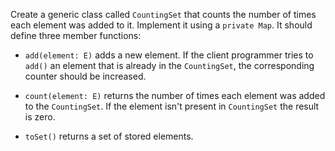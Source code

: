 

Create a generic class called `CountingSet` that counts the number of times each
element was added to it. Implement it using a `private Map`. It should define
three member functions:

+ `add(element: E)` adds a new element. If the client programmer tries to
  `add()` an element that is already in the `CountingSet`, the corresponding
  counter should be increased.

+ `count(element: E)` returns the number of times each element was added to the
  `CountingSet`. If the element isn't present in `CountingSet` the result is
  zero.

+ `toSet()` returns a set of stored elements.
